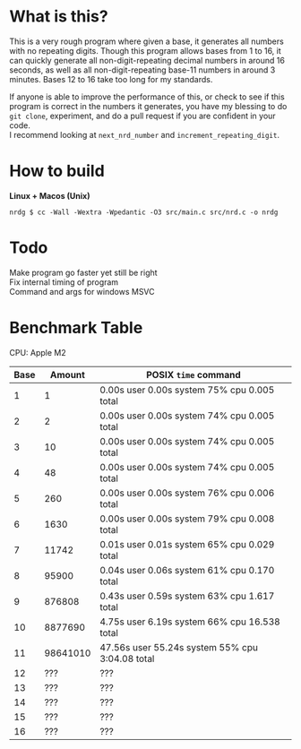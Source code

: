 # What is this?  

This is a very rough program where given a base, it generates all numbers with no repeating digits.
Though this program allows bases from 1 to 16, it can quickly generate all non-digit-repeating decimal numbers in around 16 seconds, as well as all non-digit-repeating base-11 numbers in around 3 minutes. Bases 12 to 16 take too long for my standards.  

If anyone is able to improve the performance of this, or check to see if this program is correct in the numbers it generates, you have my blessing to do `git clone`, experiment, and do a pull request if you are confident in your code.  
I recommend looking at `next_nrd_number` and `increment_repeating_digit`.

# How to build

**Linux + Macos (Unix)**

`nrdg $ cc -Wall -Wextra -Wpedantic -O3 src/main.c src/nrd.c -o nrdg`  


# Todo

Make program go faster yet still be right  
Fix internal timing of program  
Command and args for windows MSVC


# Benchmark Table 

CPU: Apple M2

|Base|Amount|POSIX `time` command|
|----|------|------|
|1|1        |0.00s user 0.00s system 75% cpu 0.005 total
|2|2        |0.00s user 0.00s system 74% cpu 0.005 total
|3|10       |0.00s user 0.00s system 74% cpu 0.005 total
|4|48       |0.00s user 0.00s system 74% cpu 0.005 total
|5|260      |0.00s user 0.00s system 76% cpu 0.006 total
|6|1630     |0.00s user 0.00s system 79% cpu 0.008 total
|7|11742    |0.01s user 0.01s system 65% cpu 0.029 total
|8|95900    |0.04s user 0.06s system 61% cpu 0.170 total
|9|876808   |0.43s user 0.59s system 63% cpu 1.617 total
|10|8877690 |4.75s user 6.19s system 66% cpu 16.538 total
|11|98641010|47.56s user 55.24s system 55% cpu 3:04.08 total  
|12|???|???
|13|???|???
|14|???|???
|15|???|???
|16|???|???